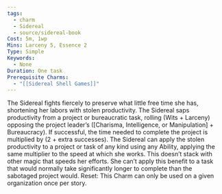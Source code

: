 ```yaml
---
tags:
  - charm
  - Sidereal
  - source/sidereal-book
Cost: 5m, 1wp
Mins: Larceny 5, Essence 2
Type: Simple
Keywords:
  - None
Duration: One task
Prerequisite Charms:
  - "[[Sidereal Shell Games]]"
---
```

The Sidereal fights fiercely to preserve what little free time she has, shortening her labors with stolen productivity. The Sidereal saps productivity from a project or bureaucratic task, rolling (Wits + Larceny) opposing the project leader’s ([Charisma, Intelligence, or Manipulation] + Bureaucracy). If successful, the time needed to complete the project is multiplied by (2 + extra successes). The Sidereal can apply the stolen productivity to a project or task of any kind using any Ability, applying the same multiplier to the speed at which she works. This doesn’t stack with other magic that speeds her efforts. She can’t apply this benefit to a task that would normally take significantly longer to complete than the sabotaged project would. Reset: This Charm can only be used on a given organization once per story.